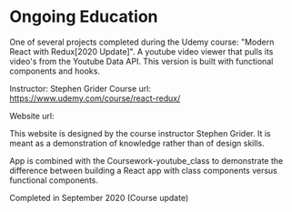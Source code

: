 # Ongoing Education
One of several projects completed during the Udemy course: "Modern React with Redux[2020 Update]".
A youtube video viewer that pulls its video's from the Youtube Data API. This version is built with functional components and hooks. 

Instructor: Stephen Grider
Course url: https://www.udemy.com/course/react-redux/

Website url: 

This website is designed by the course instructor Stephen Grider. It is meant as a demonstration of knowledge rather than of design skills. 
  
App is combined with the Coursework-youtube_class to demonstrate the difference between building a React app with class components versus functional components. 
  
Completed in September 2020 (Course update)
